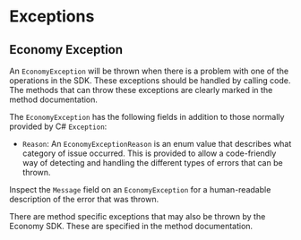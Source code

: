 # Exceptions

## Economy Exception

An `EconomyException` will be thrown when there is a problem with one of the operations in the SDK. These exceptions should 
be handled by calling code. The methods that can throw these exceptions are clearly marked in the method documentation.

The `EconomyException` has the following fields in addition to those normally provided by C# `Exception`:

- `Reason`: An `EconomyExceptionReason` is an enum value that describes what category of issue occurred. This is provided
to allow a code-friendly way of detecting and handling the different types of errors that can be thrown.

Inspect the `Message` field on an `EconomyException` for a human-readable description of the error that was thrown.

There are method specific exceptions that may also be thrown by the Economy SDK. These are specified in the method documentation.
